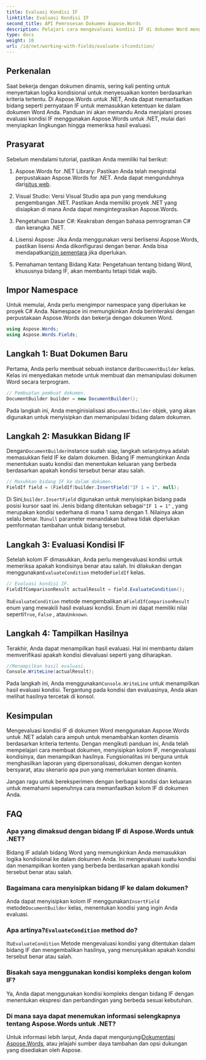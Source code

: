 ```yaml
---
title: Evaluasi Kondisi IF
linktitle: Evaluasi Kondisi IF
second_title: API Pemrosesan Dokumen Aspose.Words
description: Pelajari cara mengevaluasi kondisi IF di dokumen Word menggunakan Aspose.Words untuk .NET. Panduan langkah demi langkah ini mencakup penyisipan, evaluasi, dan tampilan hasil.
type: docs
weight: 10
url: /id/net/working-with-fields/evaluate-ifcondition/
---
```

## Perkenalan

Saat bekerja dengan dokumen dinamis, sering kali penting untuk menyertakan logika kondisional untuk menyesuaikan konten berdasarkan kriteria tertentu. Di Aspose.Words untuk .NET, Anda dapat memanfaatkan bidang seperti pernyataan IF untuk memasukkan ketentuan ke dalam dokumen Word Anda. Panduan ini akan memandu Anda menjalani proses evaluasi kondisi IF menggunakan Aspose.Words untuk .NET, mulai dari menyiapkan lingkungan hingga memeriksa hasil evaluasi.

## Prasyarat

Sebelum mendalami tutorial, pastikan Anda memiliki hal berikut:

1.  Aspose.Words for .NET Library: Pastikan Anda telah menginstal perpustakaan Aspose.Words for .NET. Anda dapat mengunduhnya dari[situs web](https://releases.aspose.com/words/net/).

2. Visual Studio: Versi Visual Studio apa pun yang mendukung pengembangan .NET. Pastikan Anda memiliki proyek .NET yang disiapkan di mana Anda dapat mengintegrasikan Aspose.Words.

3. Pengetahuan Dasar C#: Keakraban dengan bahasa pemrograman C# dan kerangka .NET.

4.  Lisensi Aspose: Jika Anda menggunakan versi berlisensi Aspose.Words, pastikan lisensi Anda dikonfigurasi dengan benar. Anda bisa mendapatkan[izin sementara](https://purchase.aspose.com/temporary-license/) jika diperlukan.

5. Pemahaman tentang Bidang Kata: Pengetahuan tentang bidang Word, khususnya bidang IF, akan membantu tetapi tidak wajib.

## Impor Namespace

Untuk memulai, Anda perlu mengimpor namespace yang diperlukan ke proyek C# Anda. Namespace ini memungkinkan Anda berinteraksi dengan perpustakaan Aspose.Words dan bekerja dengan dokumen Word.

```csharp
using Aspose.Words;
using Aspose.Words.Fields;
```

## Langkah 1: Buat Dokumen Baru

 Pertama, Anda perlu membuat sebuah instance dari`DocumentBuilder` kelas. Kelas ini menyediakan metode untuk membuat dan memanipulasi dokumen Word secara terprogram.

```csharp
// Pembuatan pembuat dokumen.
DocumentBuilder builder = new DocumentBuilder();
```

 Pada langkah ini, Anda menginisialisasi a`DocumentBuilder` objek, yang akan digunakan untuk menyisipkan dan memanipulasi bidang dalam dokumen.

## Langkah 2: Masukkan Bidang IF

 Dengan`DocumentBuilder`instance sudah siap, langkah selanjutnya adalah memasukkan field IF ke dalam dokumen. Bidang IF memungkinkan Anda menentukan suatu kondisi dan menentukan keluaran yang berbeda berdasarkan apakah kondisi tersebut benar atau salah.

```csharp
// Masukkan bidang IF ke dalam dokumen.
FieldIf field = (FieldIf)builder.InsertField("IF 1 = 1", null);
```

 Di Sini,`builder.InsertField` digunakan untuk menyisipkan bidang pada posisi kursor saat ini. Jenis bidang ditentukan sebagai`"IF 1 = 1"` , yang merupakan kondisi sederhana di mana 1 sama dengan 1. Nilainya akan selalu benar. Itu`null` parameter menandakan bahwa tidak diperlukan pemformatan tambahan untuk bidang tersebut.

## Langkah 3: Evaluasi Kondisi IF

 Setelah kolom IF dimasukkan, Anda perlu mengevaluasi kondisi untuk memeriksa apakah kondisinya benar atau salah. Ini dilakukan dengan menggunakan`EvaluateCondition` metode`FieldIf` kelas.

```csharp
// Evaluasi kondisi IF.
FieldIfComparisonResult actualResult = field.EvaluateCondition();
```

 Itu`EvaluateCondition` metode mengembalikan a`FieldIfComparisonResult` enum yang mewakili hasil evaluasi kondisi. Enum ini dapat memiliki nilai seperti`True`, `False` , atau`Unknown`.

## Langkah 4: Tampilkan Hasilnya

Terakhir, Anda dapat menampilkan hasil evaluasi. Hal ini membantu dalam memverifikasi apakah kondisi dievaluasi seperti yang diharapkan.

```csharp
//Menampilkan hasil evaluasi.
Console.WriteLine(actualResult);
```

 Pada langkah ini, Anda menggunakan`Console.WriteLine` untuk menampilkan hasil evaluasi kondisi. Tergantung pada kondisi dan evaluasinya, Anda akan melihat hasilnya tercetak di konsol.

## Kesimpulan

Mengevaluasi kondisi IF di dokumen Word menggunakan Aspose.Words untuk .NET adalah cara ampuh untuk menambahkan konten dinamis berdasarkan kriteria tertentu. Dengan mengikuti panduan ini, Anda telah mempelajari cara membuat dokumen, menyisipkan kolom IF, mengevaluasi kondisinya, dan menampilkan hasilnya. Fungsionalitas ini berguna untuk menghasilkan laporan yang dipersonalisasi, dokumen dengan konten bersyarat, atau skenario apa pun yang memerlukan konten dinamis.

Jangan ragu untuk bereksperimen dengan berbagai kondisi dan keluaran untuk memahami sepenuhnya cara memanfaatkan kolom IF di dokumen Anda.

## FAQ

### Apa yang dimaksud dengan bidang IF di Aspose.Words untuk .NET?
Bidang IF adalah bidang Word yang memungkinkan Anda memasukkan logika kondisional ke dalam dokumen Anda. Ini mengevaluasi suatu kondisi dan menampilkan konten yang berbeda berdasarkan apakah kondisi tersebut benar atau salah.

### Bagaimana cara menyisipkan bidang IF ke dalam dokumen?
 Anda dapat menyisipkan kolom IF menggunakan`InsertField` metode`DocumentBuilder` kelas, menentukan kondisi yang ingin Anda evaluasi.

###  Apa artinya?`EvaluateCondition` method do?
 Itu`EvaluateCondition` Metode mengevaluasi kondisi yang ditentukan dalam bidang IF dan mengembalikan hasilnya, yang menunjukkan apakah kondisi tersebut benar atau salah.

### Bisakah saya menggunakan kondisi kompleks dengan kolom IF?
Ya, Anda dapat menggunakan kondisi kompleks dengan bidang IF dengan menentukan ekspresi dan perbandingan yang berbeda sesuai kebutuhan.

### Di mana saya dapat menemukan informasi selengkapnya tentang Aspose.Words untuk .NET?
 Untuk informasi lebih lanjut, Anda dapat mengunjungi[Dokumentasi Aspose.Words](https://reference.aspose.com/words/net/), atau jelajahi sumber daya tambahan dan opsi dukungan yang disediakan oleh Aspose.